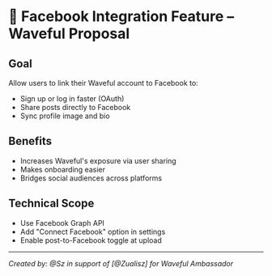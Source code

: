 # 📘 Facebook Integration Feature – Waveful Proposal

## Goal
Allow users to link their Waveful account to Facebook to:
- Sign up or log in faster (OAuth)
- Share posts directly to Facebook
- Sync profile image and bio

## Benefits
- Increases Waveful's exposure via user sharing
- Makes onboarding easier
- Bridges social audiences across platforms

## Technical Scope
- Use Facebook Graph API
- Add "Connect Facebook" option in settings
- Enable post-to-Facebook toggle at upload

---

*Created by: @Sz in support of [@Zualisz] for Waveful Ambassador*
